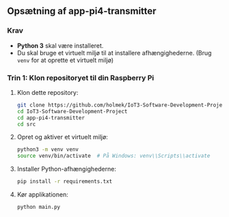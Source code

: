 ## Opsætning af app-pi4-transmitter

### Krav

- **Python 3** skal være installeret.
- Du skal bruge et virtuelt miljø til at installere afhængighederne. (Brug `venv` for at oprette et virtuelt miljø)

### Trin 1: Klon repositoryet til din Raspberry Pi
1. Klon dette repository:
   ```bash
   git clone https://github.com/holmek/IoT3-Software-Development-Project.git
   cd IoT3-Software-Development-Project
   cd app-pi4-transmitter
   cd src
   ```

2. Opret og aktiver et virtuelt miljø:
   ```bash
   python3 -m venv venv
   source venv/bin/activate  # På Windows: venv\\Scripts\\activate
   ```

3. Installer Python-afhængighederne:
   ```bash
   pip install -r requirements.txt
   ```

4. Kør applikationen:
   ```bash
   python main.py
   ```
